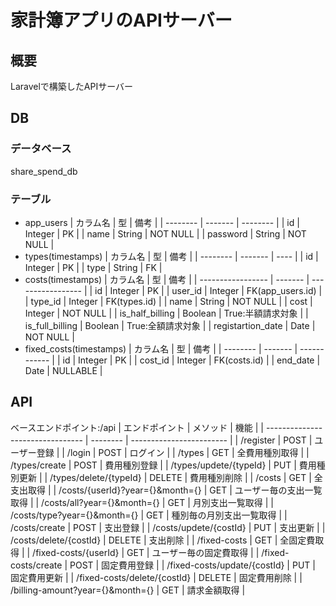 # 家計簿アプリのAPIサーバー

## 概要
Laravelで構築したAPIサーバー

## DB

### データベース
share_spend_db

### テーブル
- app_users
  | カラム名 | 型      | 備考     |
  | -------- | ------- | -------- |
  | id       | Integer | PK       |
  | name     | String  | NOT NULL |
  | password | String  | NOT NULL |
- types(timestamps)
  | カラム名 | 型      | 備考 |
  | -------- | ------- | ---- |
  | id       | Integer | PK   |
  | type     | String  | FK   |
- costs(timestamps)
  | カラム名          | 型      | 備考              |
  | ----------------- | ------- | ----------------- |
  | id                | Integer | PK                |
  | user_id           | Integer | FK(app_users.id)  |
  | type_id           | Integer | FK(types.id)      |
  | name              | String  | NOT NULL          |
  | cost              | Integer | NOT NULL          |
  | is_half_billing   | Boolean | True:半額請求対象 |
  | is_full_billing   | Boolean | True:全額請求対象 |
  | registartion_date | Date    | NOT NULL          |
- fixed_costs(timestamps)
  | カラム名 | 型      | 備考         |
  | -------- | ------- | ------------ |
  | id       | Integer | PK           |
  | cost_id  | Integer | FK(costs.id) |
  | end_date | Date    | NULLABLE     |

## API
ベースエンドポイント:/api
| エンドポイント                   | メソッド | 機能                     |
| -------------------------------- | -------- | ------------------------ |
| /register                        | POST     | ユーザー登録             |
| /login                           | POST     | ログイン                 |
| /types                           | GET      | 全費用種別取得           |
| /types/create                    | POST     | 費用種別登録             |
| /types/updete/{typeId}           | PUT      | 費用種別更新             |
| /types/delete/{typeId}           | DELETE   | 費用種別削除             |
| /costs                           | GET      | 全支出取得               |
| /costs/{userId}?year={}&month={} | GET      | ユーザー毎の支出一覧取得 |
| /costs/all?year={}&month={}      | GET      | 月別支出一覧取得         |
| /costs/type?year={}&month={}     | GET      | 種別毎の月別支出一覧取得 |
| /costs/create                    | POST     | 支出登録                 |
| /costs/updete/{costId}           | PUT      | 支出更新                 |
| /costs/delete/{costId}           | DELETE   | 支出削除                 |
| /fixed-costs                     | GET      | 全固定費取得             |
| /fixed-costs/{userId}            | GET      | ユーザー毎の固定費取得   |
| /fixed-costs/create              | POST     | 固定費用登録             |
| /fixed-costs/update/{costId}     | PUT      | 固定費用更新             |
| /fixed-costs/delete/{costId}     | DELETE   | 固定費用削除             |
| /billing-amount?year={}&month={} | GET      | 請求金額取得             |
